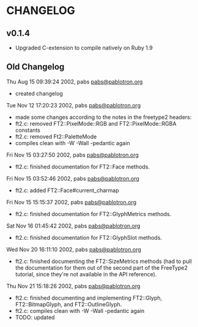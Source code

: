 CHANGELOG
=========

v0.1.4
------
* Upgraded C-extension to compile natively on Ruby 1.9

Old Changelog
-------------

Thu Aug 15 09:39:24 2002, pabs <pabs@pablotron.org>
  * created changelog

Tue Nov 12 17:20:23 2002, pabs <pabs@pablotron.org>
  * made some changes according to the notes in the freetype2 headers:
  * ft2.c: removed FT2::PixelMode::RGB and FT2::PixelMode::RGBA constants
  * ft2.c: removed Ft2::PaletteMode
  * compiles clean with -W -Wall -pedantic again

Fri Nov 15 03:27:50 2002, pabs <pabs@pablotron.org>
  * ft2.c: finished documentation for FT2::Face methods.

Fri Nov 15 03:52:46 2002, pabs <pabs@pablotron.org>
  * ft2.c: added FT2::Face#current_charmap

Fri Nov 15 15:15:37 2002, pabs <pabs@pablotron.org>
  * ft2.c: finished documentation for FT2::GlyphMetrics methods.

Sat Nov 16 01:45:42 2002, pabs <pabs@pablotron.org>
  * ft2.c: finished documentation for FT2::GlyphSlot methods.

Wed Nov 20 16:11:10 2002, pabs <pabs@pablotron.org>
  * ft2.c: finished documenting the FT2::SizeMetrics methods (had to
    pull the documentation for them out of the second part of the
    FreeType2 tutorial, since they're not available in the API
    reference).

Thu Nov 21 15:18:26 2002, pabs <pabs@pablotron.org>
  * ft2.c: finished documenting and implementing FT2::Glyph,
    FT2::BitmapGlyph, and FT2::OutlineGlyph.
  * ft2.c: compiles clean with -W -Wall -pedantic again
  * TODO: updated

